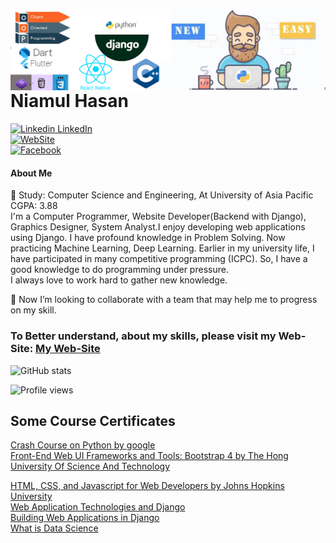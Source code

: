 <a target="_blank" href="https://shunjid.github.io"><img width="650" align="right" src="https://github.com/niamul64/niamul64/blob/main/Capture.JPG">
</a>

# Niamul Hasan
[![Linkedin](https://i.stack.imgur.com/gVE0j.png) LinkedIn](https://www.linkedin.com/in/niamul-hasan-b74489118/) <br>
[![WebSite]()](https://niamul64.github.io/)<br>
[![Facebook]()](https://www.facebook.com/mn.hr.37/)<br>

#### About Me

👋 
Study: Computer Science and Engineering, At University of Asia Pacific<br>
CGPA: 3.88<br>
I'm a Computer Programmer, Website Developer(Backend with Django), Graphics Designer, System Analyst.I enjoy developing web applications using Django. I have profound
knowledge in Problem Solving. Now practicing Machine Learning, Deep Learning. Earlier in my university life, I have participated in many competitive programming (ICPC). So, I have a good knowledge to do programming under pressure.
<br>
I always love to work hard to gather new knowledge.<br>

👯 Now I’m looking to collaborate with a team that may help me to progress on my skill.

### To Better understand, about my skills, please visit my Web-Site: [My Web-Site](https://niamul64.github.io/)






![GitHub stats](https://github-readme-stats.vercel.app/api?username=niamul64&show_icons=true)  

![Profile views](https://gpvc.arturio.dev/niamul64)  




## Some Course Certificates
[Crash Course on Python by google](https://www.coursera.org/account/accomplishments/certificate/F53L2Z9AGZKZ)
<br>
[Front-End Web UI Frameworks and Tools: Bootstrap 4 by The Hong University Of Science And Technology](https://www.coursera.org/account/accomplishments/certificate/YHW6MME3UEZ3)
<br>

[HTML, CSS, and Javascript for Web Developers by Johns Hopkins University](https://www.coursera.org/account/accomplishments/certificate/F3QEHCSR7AXD)
<br>
[Web Application Technologies and Django](https://www.coursera.org/account/accomplishments/certificate/BQ3T4Z63V2WT)
 <br>
[Building Web Applications in Django](https://www.coursera.org/account/accomplishments/certificate/WYPKV6NEA5UM)
 <br>
[What is Data Science](https://www.coursera.org/account/accomplishments/certificate/H8JFGFKJB2HX)

## 
<!-- theme=radical :: " dark, radical, merko, gruvbox, tokyonight, onedark, cobalt, synthwave, highcontrast, dracula"
**niamul64/niamul64** is a ✨ _special_ ✨ repository because its `README.md` (this file) appears on your GitHub profile.

Here are some ideas to get you started:

- 🔭 I’m currently working on ...
- 🌱 I’m currently learning ...

- 🤔 I’m looking for help with ...
- 💬 Ask me about ...
- 📫 How to reach me: ...
- 😄 Pronouns: ...
- ⚡ Fun fact: ...
-->
